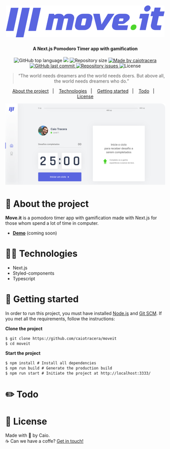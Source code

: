 <h1 align="center">
  <img src="src/assets/images/logo.svg" />
</h1>

<h4 align="center">A Next.js Pomodoro Timer app with gamification</h4>

<p align="center">
  <img alt="GitHub top language" src="https://img.shields.io/github/languages/top/caiotracera/moveit?color=4953B8">

  <img src="https://img.shields.io/github/languages/count/caiotracera/moveit?color=4953B8">

  <img alt="Repository size" src="https://img.shields.io/github/repo-size/caiotracera/moveit?color=4953B8">

  <a href="https://www.linkedin.com/in/caiotracera/">
    <img alt="Made by caiotracera" src="https://img.shields.io/badge/made%20by-caiotracera-%230172B3?color=4953B8">
  </a>

  <a href="https://github.com/caiotracera/moveit/commits/master">
    <img alt="GitHub last commit" src="https://img.shields.io/github/last-commit/caiotracera/moveit?color=4953B8">
  </a>

  <a href="https://github.com/caiotracera/moveit/issues">
    <img alt="Repository issues" src="https://img.shields.io/github/issues/caiotracera/moveit?color=4953B8">
  </a>

  <img alt="License" src="https://img.shields.io/badge/license-MIT-brightgreen?color=4953B8"/>
</p>

<blockquote align="center">
“The world needs dreamers and the world needs doers. But above all, the world needs dreamers who do.”
</blockquote>

<p align="center">
  <a href="#rocket-about-the-project">About the project</a>&nbsp;&nbsp;&nbsp;|&nbsp;&nbsp;&nbsp;
  <a href="#man_technologist-technologies">Technologies</a>&nbsp;&nbsp;&nbsp;|&nbsp;&nbsp;&nbsp;
  <a href="#wrench-getting-started">Getting started</a>&nbsp;&nbsp;&nbsp;|&nbsp;&nbsp;&nbsp;
  <a href="#pencil2-todo">Todo</a>&nbsp;&nbsp;&nbsp;|&nbsp;&nbsp;&nbsp;
  <a href="#memo-license">License</a>
</p>

<div align="center">
  <img src="src/assets/images/banner.svg"/>
</div>

# :rocket: About the project
<b>Move.it</b> is a pomodoro timer app with gamification made with Next.js for those whom spend a lot of time in computer.

* <b><a href="#">Demo</a></b> (coming soon)

# :man_technologist: Technologies

* Next.js
* Styled-components
* Typescript

# :wrench: Getting started

In order to run this project, you must have installed <a href="https://nodejs.org/en/">Node.js</a> and <a href="https://git-scm.com/">Git SCM</a>. If you met all the requirements, follow the instructions:

<b>Clone the project</b>

```shell
$ git clone https://github.com/caiotracera/moveit
$ cd moveit
```

<b>Start the project</b>

```shell
$ npm install # Install all dependencies
$ npm run build # Generate the production build
$ npm run start # Initiate the project at http://localhost:3333/
```

# :pencil2: Todo

# :memo: License

Made with :sparkling_heart: by Caio.
<br />
:coffee: Can we have a coffe? <a href="https://www.linkedin.com/in/caiotracera/">Get in touch!</a>
